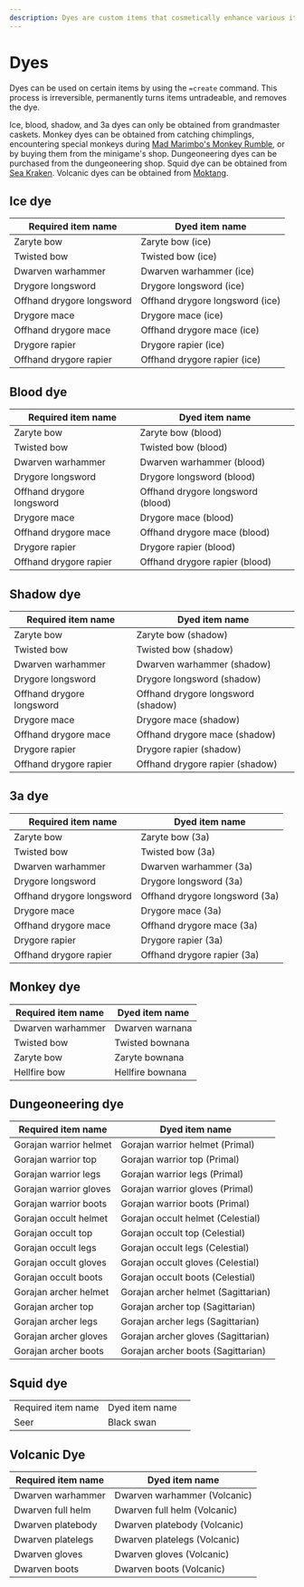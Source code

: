 ```yaml
---
description: Dyes are custom items that cosmetically enhance various items
---
```


# Dyes

Dyes can be used on certain items by using the `=create` command. This process is irreversible, permanently turns items untradeable, and removes the dye.

Ice, blood, shadow, and 3a dyes can only be obtained from grandmaster caskets.
Monkey dyes can be obtained from catching chimplings, encountering special monkeys during [Mad Marimbo's Monkey Rumble](../minigames/mad-marimbos-monkey-rumble/), or by buying them from the minigame's shop. 
Dungeoneering dyes can be purchased from the dungeoneering shop.
Squid dye can be obtained from [Sea Kraken](../bosses/demi-bosses/sea-kraken).
Volcanic dyes can be obtained from [Moktang](../bosses/moktang).

## Ice dye

| Required item name        | Dyed item name                  |
| ------------------------- | ------------------------------- |
| Zaryte bow                | Zaryte bow (ice)                |
| Twisted bow               | Twisted bow (ice)               |
| Dwarven warhammer         | Dwarven warhammer (ice)         |
| Drygore longsword         | Drygore longsword (ice)         |
| Offhand drygore longsword | Offhand drygore longsword (ice) |
| Drygore mace              | Drygore mace (ice)              |
| Offhand drygore mace      | Offhand drygore mace (ice)      |
| Drygore rapier            | Drygore rapier (ice)            |
| Offhand drygore rapier    | Offhand drygore rapier (ice)    |

## Blood dye

| Required item name        | Dyed item name                    |
| ------------------------- | --------------------------------- |
| Zaryte bow                | Zaryte bow (blood)                |
| Twisted bow               | Twisted bow (blood)               |
| Dwarven warhammer         | Dwarven warhammer (blood)         |
| Drygore longsword         | Drygore longsword (blood)         |
| Offhand drygore longsword | Offhand drygore longsword (blood) |
| Drygore mace              | Drygore mace (blood)              |
| Offhand drygore mace      | Offhand drygore mace (blood)      |
| Drygore rapier            | Drygore rapier (blood)            |
| Offhand drygore rapier    | Offhand drygore rapier (blood)    |

## Shadow dye

| Required item name        | Dyed item name                     |
| ------------------------- | ---------------------------------- |
| Zaryte bow                | Zaryte bow (shadow)                |
| Twisted bow               | Twisted bow (shadow)               |
| Dwarven warhammer         | Dwarven warhammer (shadow)         |
| Drygore longsword         | Drygore longsword (shadow)         |
| Offhand drygore longsword | Offhand drygore longsword (shadow) |
| Drygore mace              | Drygore mace (shadow)              |
| Offhand drygore mace      | Offhand drygore mace (shadow)      |
| Drygore rapier            | Drygore rapier (shadow)            |
| Offhand drygore rapier    | Offhand drygore rapier (shadow)    |

## 3a dye

| Required item name        | Dyed item name                 |
| ------------------------- | ------------------------------ |
| Zaryte bow                | Zaryte bow (3a)                |
| Twisted bow               | Twisted bow (3a)               |
| Dwarven warhammer         | Dwarven warhammer (3a)         |
| Drygore longsword         | Drygore longsword (3a)         |
| Offhand drygore longsword | Offhand drygore longsword (3a) |
| Drygore mace              | Drygore mace (3a)              |
| Offhand drygore mace      | Offhand drygore mace (3a)      |
| Drygore rapier            | Drygore rapier (3a)            |
| Offhand drygore rapier    | Offhand drygore rapier (3a)    |

## Monkey dye

| Required item name | Dyed item name   |
| ------------------ | ---------------- |
| Dwarven warhammer  | Dwarven warnana  |
| Twisted bow        | Twisted bownana  |
| Zaryte bow         | Zaryte bownana   |
| Hellfire bow       | Hellfire bownana |

## Dungeoneering  dye

| Required item name     | Dyed item name                      |
| ---------------------- | ----------------------------------- |
| Gorajan warrior helmet | Gorajan warrior helmet (Primal)     |
| Gorajan warrior top    | Gorajan warrior top (Primal)        |
| Gorajan warrior legs   | Gorajan warrior legs (Primal)       |
| Gorajan warrior gloves | Gorajan warrior gloves (Primal)     |
| Gorajan warrior boots  | Gorajan warrior boots (Primal)      |
| Gorajan occult helmet  | Gorajan occult helmet (Celestial)   |
| Gorajan occult top     | Gorajan occult top (Celestial)      |
| Gorajan occult legs    | Gorajan occult legs (Celestial)     |
| Gorajan occult gloves  | Gorajan occult gloves (Celestial)   |
| Gorajan occult boots   | Gorajan occult boots (Celestial)    |
| Gorajan archer helmet  | Gorajan archer helmet (Sagittarian) |
| Gorajan archer top     | Gorajan archer top (Sagittarian)    |
| Gorajan archer legs    | Gorajan archer legs (Sagittarian)   |
| Gorajan archer gloves  | Gorajan archer gloves (Sagittarian) |
| Gorajan archer boots   | Gorajan archer boots (Sagittarian)  |

## Squid dye

|                    |                |   |
| ------------------ | -------------- | - |
| Required item name | Dyed item name |   |
| Seer               | Black swan     |   |

## Volcanic Dye

| Required item name        | Dyed item name                 |
| ------------------------- | ------------------------------ |
| Dwarven warhammer         | Dwarven warhammer (Volcanic)   |
| Dwarven full helm         | Dwarven full helm (Volcanic)   |
| Dwarven platebody         | Dwarven platebody (Volcanic)   |
| Dwarven platelegs         | Dwarven platelegs (Volcanic)   |
| Dwarven gloves            | Dwarven gloves (Volcanic)      |
| Dwarven boots             | Dwarven boots (Volcanic)       |
